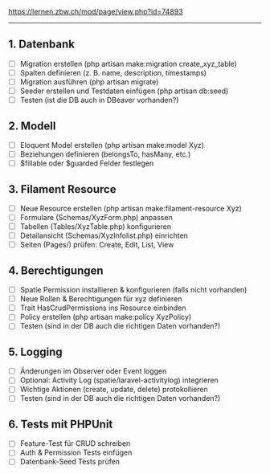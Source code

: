 https://lernen.zbw.ch/mod/page/view.php?id=74893

---
## 1. Datenbank
- [ ] Migration erstellen (php artisan make:migration create_xyz_table)
- [ ] Spalten definieren (z. B. name, description, timestamps)
- [ ] Migration ausführen (php artisan migrate)
- [ ] Seeder erstellen und Testdaten einfügen (php artisan db:seed)
- [ ] Testen (ist die DB auch in DBeaver vorhanden?)
## 2. Modell
- [ ] Eloquent Model erstellen (php artisan make:model Xyz)
- [ ] Beziehungen definieren (belongsTo, hasMany, etc.)
- [ ] $fillable oder $guarded Felder festlegen
## 3. Filament Resource
- [ ] Neue Resource erstellen (php artisan make:filament-resource Xyz)
- [ ] Formulare (Schemas/XyzForm.php) anpassen
- [ ] Tabellen (Tables/XyzTable.php) konfigurieren
- [ ] Detailansicht (Schemas/XyzInfolist.php) einrichten
- [ ] Seiten (Pages/) prüfen: Create, Edit, List, View
## 4. Berechtigungen
- [ ] Spatie Permission installieren & konfigurieren (falls nicht vorhanden)
- [ ] Neue Rollen & Berechtigungen für xyz definieren
- [ ] Trait HasCrudPermissions ins Resource einbinden
- [ ] Policy erstellen (php artisan make:policy XyzPolicy)
- [ ] Testen (sind in der DB auch die richtigen Daten vorhanden?)
## 5. Logging
- [ ] Änderungen im Observer oder Event loggen
- [ ] Optional: Activity Log (spatie/laravel-activitylog) integrieren
- [ ] Wichtige Aktionen (create, update, delete) protokollieren
- [ ] Testen (sind in der DB auch die richtigen Daten vorhanden?)
## 6. Tests mit PHPUnit
- [ ] Feature-Test für CRUD schreiben
- [ ] Auth & Permission Tests einfügen
- [ ] Datenbank-Seed Tests prüfen
